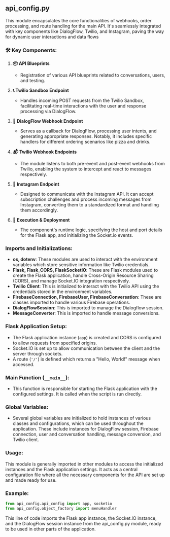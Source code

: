 ## api_config.py

This module encapsulates the core functionalities of webhooks, order processing, and route handling for the main API. 
It's seamlessly integrated with key components like DialogFlow, Twilio, and Instagram, paving the way for dynamic user 
interactions and data flows

### 🛠 Key Components:

1. **📦 API Blueprints**
    - Registration of various API blueprints related to conversations, users, and testing.

2. **📞 Twilio Sandbox Endpoint**
    - Handles incoming POST requests from the Twilio Sandbox, facilitating real-time interactions with the user and response processing via DialogFlow.

3. **🔮 DialogFlow Webhook Endpoint**
    - Serves as a callback for DialogFlow, processing user intents, and generating appropriate responses. Notably, it includes specific handlers for different ordering scenarios like pizza and drinks.

4. **📬 Twilio Webhook Endpoints**
    - The module listens to both pre-event and post-event webhooks from Twilio, enabling the system to intercept and react to messages respectively.

5. **📸 Instagram Endpoint**
    - Designed to communicate with the Instagram API. It can accept subscription challenges and process incoming messages from Instagram, converting them to a standardized format and handling them accordingly.

6. **🚀 Execution & Deployment**
    - The component's runtime logic, specifying the host and port details for the Flask app, and initializing the Socket.io events.

### Imports and Initializations:
- **os, dotenv**: These modules are used to interact with the environment variables which store sensitive information like Twilio credentials.
- **Flask, Flask_CORS, FlaskSocketIO**: These are Flask modules used to create the Flask application, handle Cross-Origin Resource Sharing (CORS), and manage Socket.IO integration respectively.
- **Twilio Client**: This is initialized to interact with the Twilio API using the credentials stored in the environment variables.
- **FirebaseConnection, FirebaseUser, FirebaseConversation**: These are classes imported to handle various Firebase operations.
- **DialogFlowSession**: This is imported to manage the Dialogflow session.
- **MessageConverter**: This is imported to handle message conversions.

### Flask Application Setup:
- The Flask application instance (`app`) is created and CORS is configured to allow requests from specified origins.
- Socket.IO is set up to allow communication between the client and the server through sockets.
- A route (`'/'`) is defined which returns a "Hello, World!" message when accessed.

### Main Function (`__main__`):
- This function is responsible for starting the Flask application with the configured settings. It is called when the script is run directly.

### Global Variables:
- Several global variables are initialized to hold instances of various classes and configurations, which can be used throughout the application. These include instances for DialogFlow session, Firebase connection, user and conversation handling, message conversion, and Twilio client.

### Usage:
This module is generally imported in other modules to access the initialized instances and the Flask application settings. It acts as a central configuration file where all the necessary components for the API are set up and made ready for use.

### Example:

```python
from api_config.api_config import app, socketio
from api_config.object_factory import menuHandler
```

This line of code imports the Flask app instance, the Socket.IO instance, and the DialogFlow session instance from the api_config.py module, ready to be used in other parts of the application.